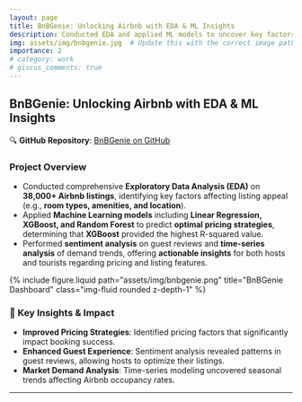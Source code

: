 ```yaml
---
layout: page
title: BnBGenie: Unlocking Airbnb with EDA & ML Insights
description: Conducted EDA and applied ML models to uncover key factors influencing Airbnb listings, optimal pricing strategies, and demand trends.
img: assets/img/bnbgenie.jpg  # Update this with the correct image path
importance: 2
# category: work
# giscus_comments: true
---
```


## BnBGenie: Unlocking Airbnb with EDA & ML Insights

🔍 **GitHub Repository**: [BnBGenie on GitHub](https://github.com/BSAkash/BnBGenie)

### Project Overview
- Conducted comprehensive **Exploratory Data Analysis (EDA)** on **38,000+ Airbnb listings**, identifying key factors affecting listing appeal (e.g., **room types, amenities, and location**).
- Applied **Machine Learning models** including **Linear Regression, XGBoost, and Random Forest** to predict **optimal pricing strategies**, determining that **XGBoost** provided the highest R-squared value.
- Performed **sentiment analysis** on guest reviews and **time-series analysis** of demand trends, offering **actionable insights** for both hosts and tourists regarding pricing and listing features.

<div class="row justify-content-sm-center">
    <div class="col-sm-8 mt-3 mt-md-0">
        {% include figure.liquid path="assets/img/bnbgenie.png" title="BnBGenie Dashboard" class="img-fluid rounded z-depth-1" %}
    </div>
</div>

### 🔹 Key Insights & Impact
- **Improved Pricing Strategies**: Identified pricing factors that significantly impact booking success.
- **Enhanced Guest Experience**: Sentiment analysis revealed patterns in guest reviews, allowing hosts to optimize their listings.
- **Market Demand Analysis**: Time-series modeling uncovered seasonal trends affecting Airbnb occupancy rates.

---